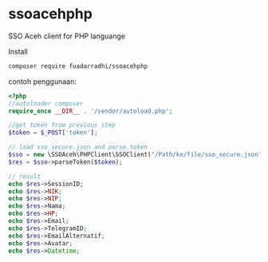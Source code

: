 # ssoacehphp

SSO Aceh client for PHP languange

Install
```bash
composer require fuadarradhi/ssoacehphp
```

contoh penggunaan:
```php
<?php
//autoloader composer
require_once __DIR__ . '/vendor/autoload.php';

//get token from previous step
$token = $_POST['token'];

// load sso_secure.json and parse token
$sso = new \SSOAceh\PHPClient\SSOClient("/Path/ke/file/sso_secure.json");
$res = $sso->parseToken($token);

// result 
echo $res->SessionID;
echo $res->NIK;
echo $res->NIP;
echo $res->Nama;
echo $res->HP;
echo $res->Email;
echo $res->TelegramID;
echo $res->EmailAlternatif;
echo $res->Avatar;
echo $res->Datetime;

```
